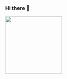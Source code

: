 ### Hi there 👋

<div>
  <img height="180cm" src="https://github-readme-stats.vercel.app/api?username=nayanlopes&show_icons=true&theme=dracula">
</div>
